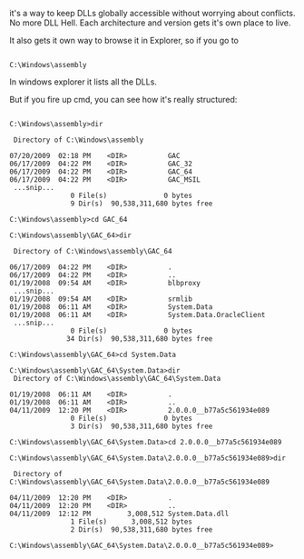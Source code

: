 it's a way to keep DLLs globally accessible without worrying about conflicts. No more DLL Hell. Each architecture and version gets it's own place to live.

It also gets it own way to browse it in Explorer, so if you go to

```dos

C:\Windows\assembly

```

In windows explorer it lists all the DLLs.

But if you fire up cmd, you can see how it's really structured:

```dos

C:\Windows\assembly>dir

 Directory of C:\Windows\assembly

07/20/2009  02:18 PM    <DIR>          GAC
06/17/2009  04:22 PM    <DIR>          GAC_32
06/17/2009  04:22 PM    <DIR>          GAC_64
06/17/2009  04:22 PM    <DIR>          GAC_MSIL
 ...snip...
               0 File(s)              0 bytes
               9 Dir(s)  90,538,311,680 bytes free

C:\Windows\assembly>cd GAC_64

C:\Windows\assembly\GAC_64>dir

 Directory of C:\Windows\assembly\GAC_64

06/17/2009  04:22 PM    <DIR>          .
06/17/2009  04:22 PM    <DIR>          ..
01/19/2008  09:54 AM    <DIR>          blbproxy
 ...snip...
01/19/2008  09:54 AM    <DIR>          srmlib
01/19/2008  06:11 AM    <DIR>          System.Data
01/19/2008  06:11 AM    <DIR>          System.Data.OracleClient
 ...snip...
               0 File(s)              0 bytes
              34 Dir(s)  90,538,311,680 bytes free

C:\Windows\assembly\GAC_64>cd System.Data

C:\Windows\assembly\GAC_64\System.Data>dir
 Directory of C:\Windows\assembly\GAC_64\System.Data

01/19/2008  06:11 AM    <DIR>          .
01/19/2008  06:11 AM    <DIR>          ..
04/11/2009  12:20 PM    <DIR>          2.0.0.0__b77a5c561934e089
               0 File(s)              0 bytes
               3 Dir(s)  90,538,311,680 bytes free

C:\Windows\assembly\GAC_64\System.Data>cd 2.0.0.0__b77a5c561934e089

C:\Windows\assembly\GAC_64\System.Data\2.0.0.0__b77a5c561934e089>dir

 Directory of C:\Windows\assembly\GAC_64\System.Data\2.0.0.0__b77a5c561934e089

04/11/2009  12:20 PM    <DIR>          .
04/11/2009  12:20 PM    <DIR>          ..
04/11/2009  12:12 PM         3,008,512 System.Data.dll
               1 File(s)      3,008,512 bytes
               2 Dir(s)  90,538,311,680 bytes free

C:\Windows\assembly\GAC_64\System.Data\2.0.0.0__b77a5c561934e089>
              
```


